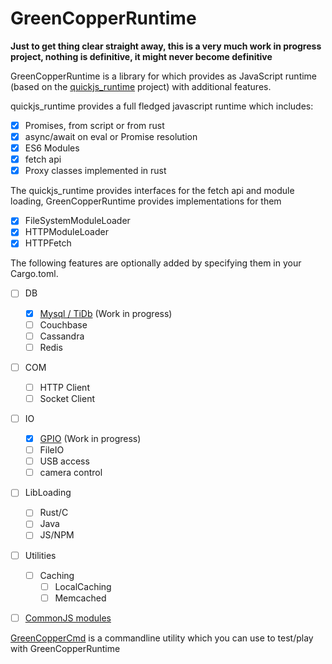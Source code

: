 # GreenCopperRuntime

**Just to get thing clear straight away, this is a very much work in progress project, nothing is definitive, it might never become definitive**

GreenCopperRuntime is a library for which provides as JavaScript runtime (based on the [quickjs_runtime](https://github.com/HiRoFa/quickjs_es_runtime) project) with additional features.

quickjs_runtime provides a full fledged javascript runtime which includes:
* [x] Promises, from script or from rust
* [x] async/await on eval or Promise resolution
* [x] ES6 Modules
* [x] fetch api
* [x] Proxy classes implemented in rust

The quickjs_runtime provides interfaces for the fetch api and module loading, GreenCopperRuntime provides implementations for them
* [x] FileSystemModuleLoader
* [x] HTTPModuleLoader
* [x] HTTPFetch

The following features are optionally added by specifying them in your Cargo.toml.
* [ ] DB
    * [x] [Mysql / TiDb](https://hirofa.github.io/GreenCopperRuntime/green_copper_runtime/modules/db/mysql) (Work in progress)
    * [ ] Couchbase
    * [ ] Cassandra
    * [ ] Redis
* [ ] COM
    * [ ] HTTP Client
    * [ ] Socket Client
* [ ] IO
    * [x] [GPIO](https://hirofa.github.io/GreenCopperRuntime/green_copper_runtime/modules/io/gpio) (Work in progress)
    * [ ] FileIO
    * [ ] USB access
    * [ ] camera control
* [ ] LibLoading
    * [ ] Rust/C
    * [ ] Java
    * [ ] JS/NPM
* [ ] Utilities
    * [ ] Caching
      * [ ] LocalCaching
      * [ ] Memcached
* [ ] [CommonJS modules](https://hirofa.github.io/GreenCopperRuntime/green_copper_runtime/features/require/)
 

[GreenCopperCmd](https://github.com/HiRoFa/GreenCopperCmd) is a commandline utility which you can use to test/play with GreenCopperRuntime 
